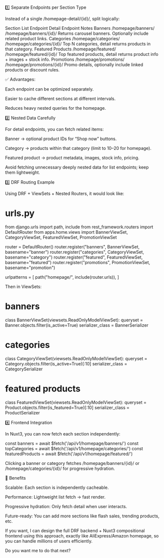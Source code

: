 1️⃣ Separate Endpoints per Section Type

Instead of a single /homepage-detail/{id}/, split logically:

Section	List Endpoint	Detail Endpoint	Notes
Banners	/homepage/banners/	/homepage/banners/{id}/	Returns carousel banners. Optionally include related product links.
Categories	/homepage/categories/	/homepage/categories/{id}/	Top N categories, detail returns products in that category.
Featured Products	/homepage/featured/	/homepage/featured/{id}/	Top featured products, detail returns product info + images + stock info.
Promotions	/homepage/promotions/	/homepage/promotions/{id}/	Promo details, optionally include linked products or discount rules.

✅ Advantages:

Each endpoint can be optimized separately.

Easier to cache different sections at different intervals.

Reduces heavy nested queries for the homepage.

2️⃣ Nested Data Carefully

For detail endpoints, you can fetch related items:

Banner → optional product IDs for “Shop now” buttons.

Category → products within that category (limit to 10–20 for homepage).

Featured product → product metadata, images, stock info, pricing.

Avoid fetching unnecessary deeply nested data for list endpoints; keep them lightweight.

3️⃣ DRF Routing Example

Using DRF + ViewSets + Nested Routers, it would look like:

# urls.py
from django.urls import path, include
from rest_framework.routers import DefaultRouter
from apps.home.views import BannerViewSet, CategoryViewSet, FeaturedViewSet, PromotionViewSet

router = DefaultRouter()
router.register("banners", BannerViewSet, basename="banner")
router.register("categories", CategoryViewSet, basename="category")
router.register("featured", FeaturedViewSet, basename="featured")
router.register("promotions", PromotionViewSet, basename="promotion")

urlpatterns = [
    path("homepage/", include(router.urls)),
]


Then in ViewSets:

# banners
class BannerViewSet(viewsets.ReadOnlyModelViewSet):
    queryset = Banner.objects.filter(is_active=True)
    serializer_class = BannerSerializer

# categories
class CategoryViewSet(viewsets.ReadOnlyModelViewSet):
    queryset = Category.objects.filter(is_active=True)[:10]
    serializer_class = CategorySerializer

# featured products
class FeaturedViewSet(viewsets.ReadOnlyModelViewSet):
    queryset = Product.objects.filter(is_featured=True)[:10]
    serializer_class = ProductSerializer

4️⃣ Frontend Integration

In Nuxt3, you can now fetch each section independently:

const banners = await $fetch('/api/v1/homepage/banners/')
const topCategories = await $fetch('/api/v1/homepage/categories/')
const featuredProducts = await $fetch('/api/v1/homepage/featured/')


Clicking a banner or category fetches /homepage/banners/{id}/ or /homepage/categories/{id}/ for progressive hydration.

🔹 Benefits

Scalable: Each section is independently cacheable.

Performance: Lightweight list fetch → fast render.

Progressive hydration: Only fetch detail when user interacts.

Future-ready: You can add more sections like flash sales, trending products, etc.

If you want, I can design the full DRF backend + Nuxt3 compositional frontend using this approach, exactly like AliExpress/Amazon homepage, so you can handle millions of users efficiently.

Do you want me to do that next?